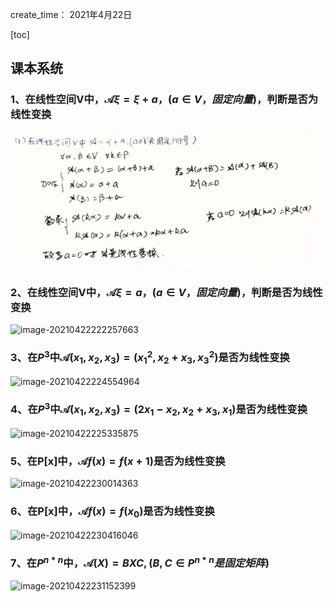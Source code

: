 create_time： 2021年4月22日

[toc]

## 课本系统

### 1、在线性空间V中，$\mathscr{A}\xi = \xi+a，(a\in V，固定向量)$，判断是否为线性变换

![image-20210422221746272](.\images\线性变换1.png)



### 2、在线性空间V中，$\mathscr{A}\xi = a，(a\in V，固定向量)$，判断是否为线性变换

![image-20210422222257663](C:\Users\lalalala\mathProject\math\高等代数\images\线性变换2.png)



### 3、在$P^3$中$\mathscr{A}(x_1,x_2,x_3)=(x_1^2,x_2+x_3,x_3^2)$是否为线性变换

![image-20210422224554964](C:\Users\lalalala\mathProject\math\高等代数\images\线性变换3.png)



### 4、在$P^3$中$\mathscr{A}(x_1,x_2,x_3)=(2x_1-x_2,x_2+x_3,x_1)$是否为线性变换

![image-20210422225335875](C:\Users\lalalala\mathProject\math\高等代数\images\线性变换4.png)



### 5、在P[x]中，$\mathscr{A}f(x)=f(x+1)$是否为线性变换

![image-20210422230014363](C:\Users\lalalala\mathProject\math\高等代数\images\线性变换5.png)



### 6、在P[x]中，$\mathscr{A}f(x)=f(x_0)$是否为线性变换

![image-20210422230416046](C:\Users\lalalala\mathProject\math\高等代数\images\线性变换6.png)



### 7、在$P^{n*n}$中，$\mathscr{A}(X)=BXC,(B,C \in P^{n*n}是固定矩阵)$

![image-20210422231152399](C:\Users\lalalala\mathProject\math\高等代数\images\线性变换7.png)





